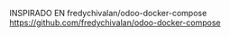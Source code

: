 INSPIRADO EN fredychivalan/odoo-docker-compose
https://github.com/fredychivalan/odoo-docker-compose
